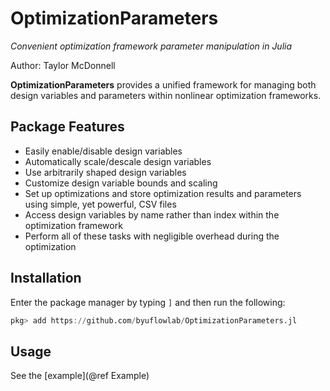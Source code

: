 # OptimizationParameters

*Convenient optimization framework parameter manipulation in Julia*

Author: Taylor McDonnell

**OptimizationParameters** provides a unified framework for managing both design variables and parameters within nonlinear optimization frameworks.

## Package Features
- Easily enable/disable design variables
- Automatically scale/descale design variables
- Use arbitrarily shaped design variables
- Customize design variable bounds and scaling
- Set up optimizations and store optimization results and parameters using simple, yet powerful, CSV files
- Access design variables by name rather than index within the optimization framework
- Perform all of these tasks with negligible overhead during the optimization

## Installation

Enter the package manager by typing `]` and then run the following:

```julia
pkg> add https://github.com/byuflowlab/OptimizationParameters.jl
```

## Usage

See the [example](@ref Example)
